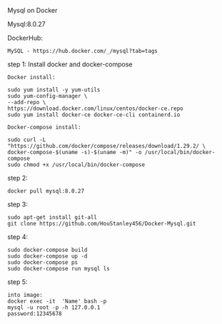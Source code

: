 Mysql on Docker

Mysql:8.0.27

DockerHub:

    MySQL - https://hub.docker.com/_/mysql?tab=tags

step 1:
Install docker and docker-compose
    
    Docker install:
    
    sudo yum install -y yum-utils
    sudo yum-config-manager \
    --add-repo \
    https://download.docker.com/linux/centos/docker-ce.repo
    sudo yum install docker-ce docker-ce-cli containerd.io
    
    Docker-compose install:
    
    sudo curl -L "https://github.com/docker/compose/releases/download/1.29.2/ \
    docker-compose-$(uname -s)-$(uname -m)" -o /usr/local/bin/docker-compose
    sudo chmod +x /usr/local/bin/docker-compose
    
step 2:
    
    docker pull mysql:8.0.27

step 3:
    
    sudo apt-get install git-all
    git clone https://github.com/HouStanley456/Docker-Mysql.git
    
step 4:
    
    sudo docker-compose build
    sudo docker-compose up -d
    sudo docker-compose ps
    sudo docker-compose run mysql ls
    
step 5:
    
    into image:
    docker exec -it  'Name' bash -p
    mysql -u root -p -h 127.0.0.1
    password:12345678
    
    
    
